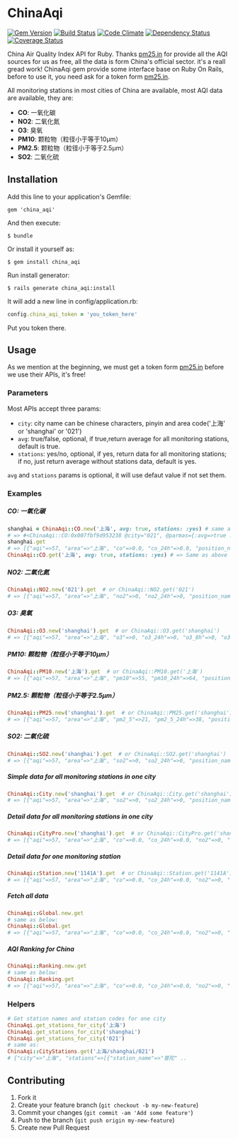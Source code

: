 # ChinaAqi

[![Gem Version](https://badge.fury.io/rb/china_aqi.png)](http://badge.fury.io/rb/china_aqi)
[![Build Status](https://travis-ci.org/Xuhao/china_aqi.png?branch=master)](https://travis-ci.org/Xuhao/china_aqi)
[![Code Climate](https://codeclimate.com/github/Xuhao/china_aqi.png)](https://codeclimate.com/github/Xuhao/china_aqi)
[![Dependency Status](https://gemnasium.com/Xuhao/china_aqi.png)](https://gemnasium.com/Xuhao/china_aqi)
[![Coverage Status](https://coveralls.io/repos/Xuhao/china_aqi/badge.png?branch=master)](https://coveralls.io/r/Xuhao/china_aqi?branch=master)

China Air Quality Index API for Ruby. Thanks [pm25.in][pm25_in] for provide all the AQI sources for us as free, all the data is form China's official sector. it's a reall gread work! ChinaAqi gem provide some interface base on Ruby On Rails, before to use it, you need ask for a token form [pm25.in][pm25_in_api].

All monitoring stations in most cities of China are available, most AQI data are available, they are:

  - **CO**: 一氧化碳
  - **NO2**: 二氧化氮
  - **O3**: 臭氧
  - **PM10**: 颗粒物（粒径小于等于10μm）
  - **PM2.5**: 颗粒物（粒径小于等于2.5μm）
  - **SO2**: 二氧化硫

## Installation

Add this line to your application's Gemfile:

    gem 'china_aqi'

And then execute:

    $ bundle

Or install it yourself as:

    $ gem install china_aqi

Run install generator:

    $ rails generate china_aqi:install

It will add a new line in config/application.rb:

```ruby
config.china_aqi_token = 'you_token_here'
```

Put you token there.

## Usage

As we mention at the beginning, we must get a token form [pm25.in][pm25_in_api] before we use their APIs, it's free!

### Parameters

Most APIs accept three params:

- `city`: city name can be chinese characters, pinyin and area code('上海' or 'shanghai' or '021')
- `avg`: true/false, optional, if true,return average for all monitoring stations, default is true.
- `stations`: yes/no, optional, if yes, return data for all monitoring stations; if no, just return average without stations data, default is yes.

`avg` and `stations` params is optional, it will use defaut value if not set them.

### Examples

##### CO: 一氧化碳

```ruby
shanghai = ChinaAqi::CO.new('上海', avg: true, stations: :yes) # same as ChinaAqi::CO.new('上海')
# => #<ChinaAqi::CO:0x007fbf9d953238 @city="021", @parmas={:avg=>true ...
shanghai.get
# => [{"aqi"=>57, "area"=>"上海", "co"=>0.0, "co_24h"=>0.0, "position_name"=>"普陀", "primary_pollutant" ...
ChinaAqi::CO.get('上海', avg: true, stations: :yes) # => Same as above
```

##### NO2: 二氧化氮

```ruby
ChinaAqi::NO2.new('021').get  # or ChinaAqi::NO2.get('021')
# => [{"aqi"=>57, "area"=>"上海", "no2"=>0, "no2_24h"=>0, "position_name"=>"普陀", "primary_pollutant" ...

```

##### O3: 臭氧

```ruby
ChinaAqi::O3.new('shanghai').get  # or ChinaAqi::O3.get('shanghai')
# => [{"aqi"=>57, "area"=>"上海", "o3"=>0, "o3_24h"=>0, "o3_8h"=>0, "o3_8h_24h"=>0, "position_name" ...
```

##### PM10: 颗粒物（粒径小于等于10μm）

```ruby
ChinaAqi::PM10.new('上海').get  # or ChinaAqi::PM10.get('上海')
# => [{"aqi"=>57, "area"=>"上海", "pm10"=>55, "pm10_24h"=>64, "position_name"=>"普陀", "primary_pollutant" ...
```
##### PM2.5: 颗粒物（粒径小于等于2.5μm）

```ruby
ChinaAqi::PM25.new('shanghai').get  # or ChinaAqi::PM25.get('shanghai')
# => [{"aqi"=>57, "area"=>"上海", "pm2_5"=>21, "pm2_5_24h"=>38, "position_name"=>"普陀", "primary_pollutant" ...
```

##### SO2: 二氧化硫

```ruby
ChinaAqi::SO2.new('shanghai').get  # or ChinaAqi::SO2.get('shanghai')
# => [{"aqi"=>57, "area"=>"上海", "so2"=>0, "so2_24h"=>0, "position_name"=>"普陀", "primary_pollutant" ...
```

##### Simple data for all monitoring stations in one city

```ruby
ChinaAqi::City.new('shanghai').get  # or ChinaAqi::City.get('shanghai')
# => [{"aqi"=>57, "area"=>"上海", "so2"=>0, "so2_24h"=>0, "position_name"=>"普陀", "primary_pollutant" ...
```

##### Detail data for all monitoring stations in one city

```ruby
ChinaAqi::CityPro.new('shanghai').get  # or ChinaAqi::CityPro.get('shanghai')
# => [{"aqi"=>57, "area"=>"上海", "co"=>0.0, "co_24h"=>0.0, "no2"=>0, "no2_24h"=>0, ...
```

##### Detail data for one monitoring station

```ruby
ChinaAqi::Station.new('1141A').get  # or ChinaAqi::Station.get('1141A')
# => [{"aqi"=>57, "area"=>"上海", "co"=>0.0, "co_24h"=>0.0, "no2"=>0, "no2_24h"=>0, ...
```


##### Fetch all data

```ruby
ChinaAqi::Global.new.get
# same as below:
ChinaAqi::Global.get
# => [{"aqi"=>57, "area"=>"上海", "co"=>0.0, "co_24h"=>0.0, "no2"=>0, "no2_24h"=>0, ...
```

##### AQI Ranking for China

```ruby
ChinaAqi::Ranking.new.get
# same as below:
ChinaAqi::Ranking.get
# => [{"aqi"=>57, "area"=>"上海", "co"=>0.0, "co_24h"=>0.0, "no2"=>0, "no2_24h"=>0, ...
```

### Helpers

```ruby
# Get station names and station codes for one city
ChinaAqi.get_stations_for_city('上海')
ChinaAqi.get_stations_for_city('shanghai')
ChinaAqi.get_stations_for_city('021')
# same as:
ChinaAqi::CityStations.get('上海/shanghai/021')
# {"city"=>"上海", "stations"=>[{"station_name"=>"普陀" ..
```

## Contributing

1. Fork it
2. Create your feature branch (`git checkout -b my-new-feature`)
3. Commit your changes (`git commit -am 'Add some feature'`)
4. Push to the branch (`git push origin my-new-feature`)
5. Create new Pull Request


[pm25_in]: http://www.pm25.in
[pm25_in_api]: http://www.pm25.in/api_doc